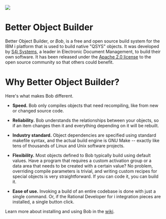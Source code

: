 ![](../../wiki/images/bob-logo-bw.png)

# Better Object Builder
Better Object Builder, or _Bob_, is a free and open source build system for the IBM i platform that is used to build native "QSYS" objects.  It was developed by [S4i Systems](http://www.s4isystems.com), a leader in Electronic Document Management, to build their own software.  It has been released under the [Apache 2.0 license](LICENSE) to the open source community so that others could benefit.

# Why Better Object Builder?
Here's what makes Bob different.

* **Speed.**  Bob only compiles objects that need recompiling, like from new or changed source code.

* **Reliability.**  Bob understands the relationships between your objects, so if an item changes then it and everything depending on it will be rebuilt.

* **Industry standard.**  Object dependencies are specified using standard makefile syntax, and the actual build engine is GNU Make -- exactly like tens of thousands of Linux and Unix software projects.

* **Flexibility.**  Most objects defined to Bob typically build using default values.  Have a program that requires a custom activation group or a data area that needs to be created with a certain value?  No problem, overriding compile parameters is trivial, and writing custom recipes for special objects is very straightforward.  If you can code it, you can build it.

* **Ease of use.**  Invoking a build of an entire codebase is done with just a single command.  Or, if the Rational Developer for i integration pieces are installed, a single button click.

Learn more about installing and using Bob in the [wiki](../../wiki).

